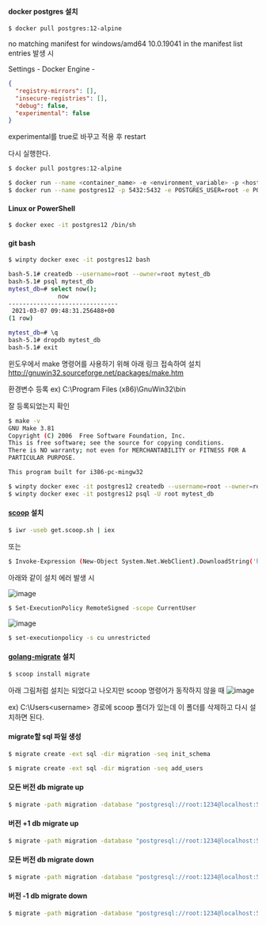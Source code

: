 #### docker postgres 설치

```bash
$ docker pull postgres:12-alpine
```

no matching manifest for windows/amd64 10.0.19041 in the manifest list entries
발생 시

Settings - Docker Engine - 
```json
{
  "registry-mirrors": [],
  "insecure-registries": [],
  "debug": false,
  "experimental": false
}
```
experimental를 true로 바꾸고 적용 후 restart

다시 실행한다.
```bash
$ docker pull postgres:12-alpine
```

```bash
$ docker run --name <container_name> -e <environment_variable> -p <host_ports:container_ports> -d <image>:<tag> 
$ docker run --name postgres12 -p 5432:5432 -e POSTGRES_USER=root -e POSTGRES_PASSWORD=1234 -d postgres:12-alpine
```

#### Linux or PowerShell
```bash
$ docker exec -it postgres12 /bin/sh
```

#### git bash
```bash
$ winpty docker exec -it postgres12 bash
```

```bash
bash-5.1# createdb --username=root --owner=root mytest_db
bash-5.1# psql mytest_db
mytest_db=# select now();
              now
-------------------------------
 2021-03-07 09:48:31.256488+00
(1 row)

mytest_db=# \q
bash-5.1# dropdb mytest_db
bash-5.1# exit
```

윈도우에서 make 명령어를 사용하기 위해 아래 링크 접속하여 설치
http://gnuwin32.sourceforge.net/packages/make.htm


환경변수 등록
ex) C:\Program Files (x86)\GnuWin32\bin

잘 등록되었는지 확인
```bash
$ make -v
GNU Make 3.81
Copyright (C) 2006  Free Software Foundation, Inc.
This is free software; see the source for copying conditions.
There is NO warranty; not even for MERCHANTABILITY or FITNESS FOR A
PARTICULAR PURPOSE.

This program built for i386-pc-mingw32
```

```bash
$ winpty docker exec -it postgres12 createdb --username=root --owner=root mytest_db
$ winpty docker exec -it postgres12 psql -U root mytest_db
```

#### [scoop](https://scoop.sh/) 설치

```bash
$ iwr -useb get.scoop.sh | iex
```

또는

```bash
$ Invoke-Expression (New-Object System.Net.WebClient).DownloadString('https://get.scoop.sh')
```

아래와 같이 설치 에러 발생 시

![image](https://user-images.githubusercontent.com/30817924/110441620-5240ed00-80fd-11eb-811d-28ae577448b1.png)
```bash
$ Set-ExecutionPolicy RemoteSigned -scope CurrentUser
```

![image](https://user-images.githubusercontent.com/30817924/110442157-eb700380-80fd-11eb-9ebc-9c6c457eedd0.png)
```bash
$ set-executionpolicy -s cu unrestricted
```

#### [golang-migrate](https://github.com/golang-migrate/migrate/tree/master/cmd/migrate) 설치
```bash
$ scoop install migrate
```

아래 그림처럼 설치는 되었다고 나오지만 scoop 명령어가 동작하지 않을 때
![image](https://user-images.githubusercontent.com/30817924/110446396-77842a00-8102-11eb-9a0a-5636f6a8d702.png)

ex) C:\Users\<username> 경로에 scoop 폴더가 있는데 이 폴더를 삭제하고 다시 설치하면 된다.

#### migrate할 sql 파일 생성
```bash
$ migrate create -ext sql -dir migration -seq init_schema
```
```bash
$ migrate create -ext sql -dir migration -seq add_users
```

#### 모든 버전 db migrate up
```bash
$ migrate -path migration -database "postgresql://root:1234@localhost:5432/mytest_db?sslmode=disable" -verbose up
```

#### 버전 +1 db migrate up
```bash
$ migrate -path migration -database "postgresql://root:1234@localhost:5432/mytest_db?sslmode=disable" -verbose up 1
```

#### 모든 버전 db migrate down
```bash
$ migrate -path migration -database "postgresql://root:1234@localhost:5432/mytest_db?sslmode=disable" -verbose down
```

#### 버전 -1 db migrate down
```bash
$ migrate -path migration -database "postgresql://root:1234@localhost:5432/mytest_db?sslmode=disable" -verbose down 1
```